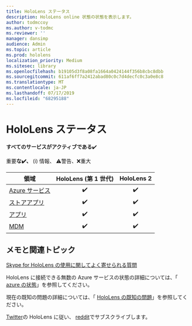 ```yaml
---
title: HoloLens ステータス
description: HoloLens online 状態の状態を表示します。
author: todmccoy
ms.author: v-todmc
ms.reviewer: ''
manager: dansimp
audience: Admin
ms.topic: article
ms.prod: hololens
localization_priority: Medium
ms.sitesec: library
ms.openlocfilehash: b19105d3f8a08fa1664a0424144f356b8cbc8dbb
ms.sourcegitcommit: 611af6ff7a2412abad80c0c7d4decfc0c3a0e8c8
ms.translationtype: MT
ms.contentlocale: ja-JP
ms.lasthandoff: 07/17/2019
ms.locfileid: "68295188"
---
```

# <a name="hololens-status"></a>HoloLens ステータス

**すべてのサービスがアクティブである**✔️

重要**な✔️、** (i) 情報、 ⚠警告、❌重大 

領域|HoloLens (第 1 世代)|HoloLens 2
----|:----:|:----:
[Azure サービス](https://status.azure.com/en-us/status)|✔️|✔️
[ストアアプリ](https://www.microsoft.com/en-us/store/collections/hlgettingstarted/hololens)|✔️|✔️
[アプリ](https://www.microsoft.com/en-us/hololens/apps)|✔️|✔️
[MDM](https://docs.microsoft.com/en-us/hololens/hololens-enroll-mdm)|✔️|✔️



## <a name="notes-and-related-topics"></a>メモと関連トピック

[Skype for HoloLens の使用に関してよく寄せられる質問](https://support.skype.com/en/faq/FA34641/frequently-asked-questions-about-using-skype-for-hololens)

HoloLens に接続できる無数の Azure サービスの状態の詳細については、「 [azure の状態](https://azure.microsoft.com/en-us/status/)」を参照してください。

現在の既知の問題の詳細については、「 [HoloLens の既知の問題](https://docs.microsoft.com/en-us/windows/mixed-reality/hololens-known-issues)」を参照してください。

[Twitter](https://twitter.com/HoloLens)の HoloLens に従い、 [reddit](https://www.reddit.com/r/HoloLens/)でサブスクライブします。
